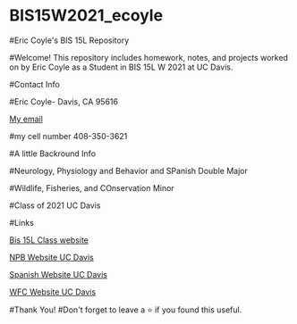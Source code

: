 # BIS15W2021_ecoyle

#Eric Coyle's BIS 15L Repository

#Welcome! This repository includes homework, notes, and projects worked on by Eric Coyle as a Student in BIS 15L W 2021 at UC Davis.

#Contact Info

#Eric Coyle- Davis, CA 95616

[My email](eccoyle@ucdavis.edu)

#my cell number 408-350-3621

#A little Backround Info

#Neurology, Physiology and Behavior and SPanish Double Major

#Wildlife, Fisheries, and COnservation Minor

#Class of 2021 UC Davis

#Links

[Bis 15L Class website](https://jmledford3115.github.io/datascibiol/)

[NPB Website UC Davis](https://www.ucdavis.edu/majors/neurobiology-physiology-and-behavior)

[Spanish Website UC Davis](https://spanish.ucdavis.edu/)

[WFC Website UC Davis](https://wfcb.ucdavis.edu/)


#Thank You!
#Don't forget to leave a ⭐ if you found this useful.
